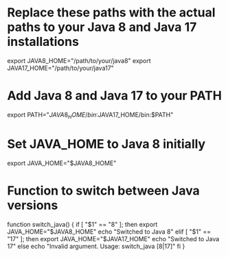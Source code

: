 # Replace these paths with the actual paths to your Java 8 and Java 17 installations
export JAVA8_HOME="/path/to/your/java8"
export JAVA17_HOME="/path/to/your/java17"

# Add Java 8 and Java 17 to your PATH
export PATH="$JAVA8_HOME/bin:$JAVA17_HOME/bin:$PATH"

# Set JAVA_HOME to Java 8 initially
export JAVA_HOME="$JAVA8_HOME"

# Function to switch between Java versions
function switch_java() {
  if [ "$1" == "8" ]; then
    export JAVA_HOME="$JAVA8_HOME"
    echo "Switched to Java 8"
  elif [ "$1" == "17" ]; then
    export JAVA_HOME="$JAVA17_HOME"
    echo "Switched to Java 17"
  else
    echo "Invalid argument. Usage: switch_java [8|17]"
  fi
}
